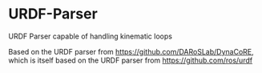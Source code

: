 # URDF-Parser
URDF Parser capable of handling kinematic loops

Based on the URDF parser from https://github.com/DARoSLab/DynaCoRE, which is itself based on the URDF parser from https://github.com/ros/urdf
